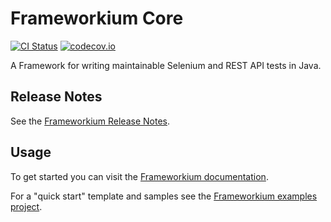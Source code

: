 # Frameworkium Core

[![CI Status][status-svg]][status] [![codecov.io][codecov-svg]][codecov]

A Framework for writing maintainable Selenium and REST API tests in Java.

## Release Notes

See the [Frameworkium Release Notes][release-notes].

## Usage

To get started you can visit the [Frameworkium documentation][guidance].

For a "quick start" template and samples see the [Frameworkium examples project][frameworkium].

[status-svg]: https://travis-ci.org/Frameworkium/frameworkium-core.svg?branch=master
[status]: https://travis-ci.org/Frameworkium/frameworkium-core
[codecov-svg]: https://codecov.io/gh/Frameworkium/frameworkium-core/branch/master/graph/badge.svg
[codecov]: https://codecov.io/gh/Frameworkium/frameworkium-core
[release-notes]: https://github.com/Frameworkium/frameworkium-core/releases
[frameworkium]: https://github.com/Frameworkium/frameworkium-examples
[guidance]: https://frameworkium.github.io
